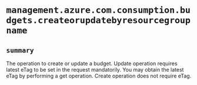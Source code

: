 # `management.azure.com.consumption.budgets.createorupdatebyresourcegroupname`

## `summary`
The operation to create or update a budget. Update operation requires latest eTag to be set in the request mandatorily. You may obtain the latest eTag by performing a get operation. Create operation does not require eTag.


